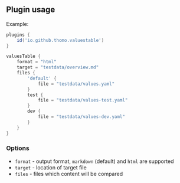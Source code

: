 ## Plugin usage

Example:

``` groovy
plugins {
	id('io.github.thomo.valuestable')
}

valuesTable {
    format = "html"
	target = "testdata/overview.md"
	files {
		'default' {
			file = "testdata/values.yaml"
		}
		test {
			file = "testdata/values-test.yaml"
		}
		dev {
			file = "testdata/values-dev.yaml"
		}
	}
}
```

### Options

- `format` - output format, `markdown` (default) and `html` are supported
- `target` - location of target file
- `files` - files which content will be compared
